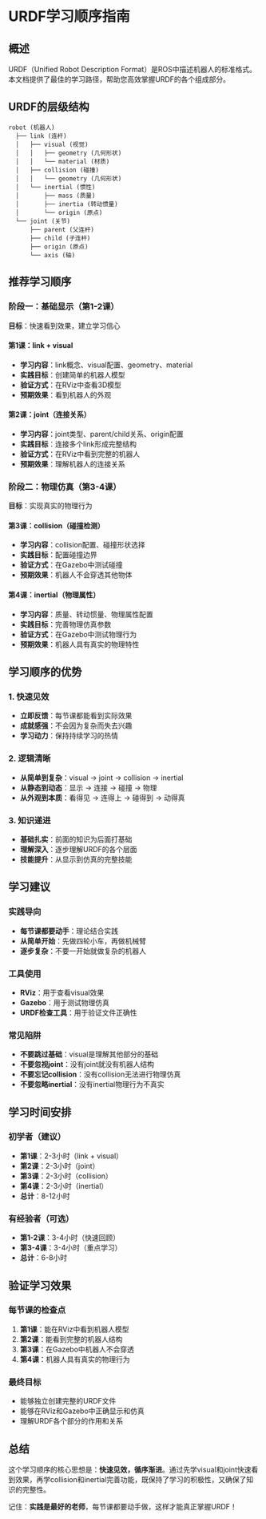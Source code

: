  # URDF学习顺序指南

## 概述

URDF（Unified Robot Description Format）是ROS中描述机器人的标准格式。本文档提供了最佳的学习路径，帮助您高效掌握URDF的各个组成部分。

## URDF的层级结构

```
robot (机器人)
  ├── link (连杆)
  │   ├── visual (视觉)
  │   │   ├── geometry (几何形状)
  │   │   └── material (材质)
  │   ├── collision (碰撞)
  │   │   └── geometry (几何形状)
  │   └── inertial (惯性)
  │       ├── mass (质量)
  │       ├── inertia (转动惯量)
  │       └── origin (原点)
  └── joint (关节)
      ├── parent (父连杆)
      ├── child (子连杆)
      ├── origin (原点)
      └── axis (轴)
```

## 推荐学习顺序

### 阶段一：基础显示（第1-2课）
**目标**：快速看到效果，建立学习信心

#### 第1课：link + visual
- **学习内容**：link概念、visual配置、geometry、material
- **实践目标**：创建简单的机器人模型
- **验证方式**：在RViz中查看3D模型
- **预期效果**：看到机器人的外观

#### 第2课：joint（连接关系）
- **学习内容**：joint类型、parent/child关系、origin配置
- **实践目标**：连接多个link形成完整结构
- **验证方式**：在RViz中看到完整的机器人
- **预期效果**：理解机器人的连接关系

### 阶段二：物理仿真（第3-4课）
**目标**：实现真实的物理行为

#### 第3课：collision（碰撞检测）
- **学习内容**：collision配置、碰撞形状选择
- **实践目标**：配置碰撞边界
- **验证方式**：在Gazebo中测试碰撞
- **预期效果**：机器人不会穿透其他物体

#### 第4课：inertial（物理属性）
- **学习内容**：质量、转动惯量、物理属性配置
- **实践目标**：完善物理仿真参数
- **验证方式**：在Gazebo中测试物理行为
- **预期效果**：机器人具有真实的物理特性

## 学习顺序的优势

### 1. 快速见效
- **立即反馈**：每节课都能看到实际效果
- **成就感强**：不会因为复杂而失去兴趣
- **学习动力**：保持持续学习的热情

### 2. 逻辑清晰
- **从简单到复杂**：visual → joint → collision → inertial
- **从静态到动态**：显示 → 连接 → 碰撞 → 物理
- **从外观到本质**：看得见 → 连得上 → 碰得到 → 动得真

### 3. 知识递进
- **基础扎实**：前面的知识为后面打基础
- **理解深入**：逐步理解URDF的各个层面
- **技能提升**：从显示到仿真的完整技能

## 学习建议

### 实践导向
- **每节课都要动手**：理论结合实践
- **从简单开始**：先做四轮小车，再做机械臂
- **逐步复杂**：不要一开始就做复杂的机器人

### 工具使用
- **RViz**：用于查看visual效果
- **Gazebo**：用于测试物理仿真
- **URDF检查工具**：用于验证文件正确性

### 常见陷阱
- **不要跳过基础**：visual是理解其他部分的基础
- **不要忽视joint**：没有joint就没有机器人结构
- **不要忘记collision**：没有collision无法进行物理仿真
- **不要忽略inertial**：没有inertial物理行为不真实

## 学习时间安排

### 初学者（建议）
- **第1课**：2-3小时（link + visual）
- **第2课**：2-3小时（joint）
- **第3课**：2-3小时（collision）
- **第4课**：2-3小时（inertial）
- **总计**：8-12小时

### 有经验者（可选）
- **第1-2课**：3-4小时（快速回顾）
- **第3-4课**：3-4小时（重点学习）
- **总计**：6-8小时

## 验证学习效果

### 每节课的检查点
1. **第1课**：能在RViz中看到机器人模型
2. **第2课**：能看到完整的机器人结构
3. **第3课**：在Gazebo中机器人不会穿透
4. **第4课**：机器人具有真实的物理行为

### 最终目标
- 能够独立创建完整的URDF文件
- 能够在RViz和Gazebo中正确显示和仿真
- 理解URDF各个部分的作用和关系

## 总结

这个学习顺序的核心思想是：**快速见效，循序渐进**。通过先学visual和joint快速看到效果，再学collision和inertial完善功能，既保持了学习的积极性，又确保了知识的完整性。

记住：**实践是最好的老师**，每节课都要动手做，这样才能真正掌握URDF！